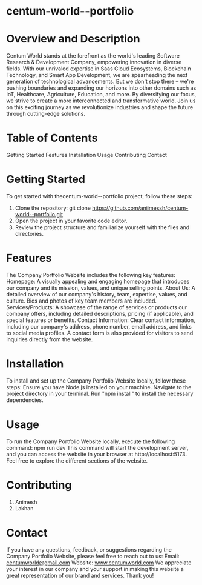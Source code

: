 # centum-world--portfolio
# Overview and Description
Centum World stands at the forefront as the world's leading Software Research & Development Company, empowering innovation in diverse fields. With our unrivaled expertise in Saas Cloud Ecosystems, Blockchain Technology, and Smart App Development, we are spearheading the next generation of technological advancements. But we don't stop there – we're pushing boundaries and expanding our horizons into other domains such as IoT, Healthcare, Agriculture, Education, and more. By diversifying our focus, we strive to create a more interconnected and transformative world. Join us on this exciting journey as we revolutionize industries and shape the future through cutting-edge solutions.
# Table of Contents
Getting Started
Features
Installation
Usage
Contributing
Contact
# Getting Started
To get started with thecentum-world--portfolio project, follow these steps:
1. Clone the repository: git clone https://github.com/aniimessh/centum-world--portfolio.git
2. Open the project in your favorite code editor.
3. Review the project structure and familiarize yourself with the files and directories.
# Features
The Company Portfolio Website includes the following key features:
Homepage: A visually appealing and engaging homepage that introduces our company and its mission, values, and unique selling points.
About Us: A detailed overview of our company's history, team, expertise, values, and culture. Bios and photos of key team members are included.
Services/Products: A showcase of the range of services or products our company offers, including detailed descriptions, pricing (if applicable), and special features or benefits.
Contact Information: Clear contact information, including our company's address, phone number, email address, and links to social media profiles. A contact form is also provided for visitors to send inquiries directly from the website.
# Installation
To install and set up the Company Portfolio Website locally, follow these steps:
Ensure you have Node.js installed on your machine.
Navigate to the project directory in your terminal.
Run "npm install" to install the necessary dependencies.
# Usage
To run the Company Portfolio Website locally, execute the following command:
npm run dev
This command will start the development server, and you can access the website in your browser at http://localhost:5173.
Feel free to explore the different sections of the website.
# Contributing
1. Animesh
2. Lakhan
# Contact
If you have any questions, feedback, or suggestions regarding the Company Portfolio Website, please feel free to reach out to us:
Email: centumworld@gmail.com
Website: www.centumworld.com
We appreciate your interest in our company and your support in making this website a great representation of our brand and services.
Thank you!